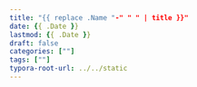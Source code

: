 ```yaml
---
title: "{{ replace .Name "-" " " | title }}"
date: {{ .Date }}
lastmod: {{ .Date }}
draft: false
categories: [""]
tags: [""]
typora-root-url: ../../static
---
```




